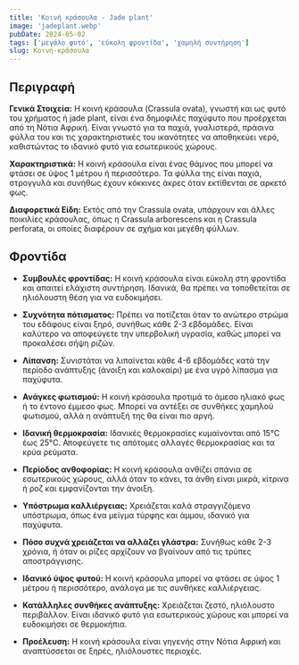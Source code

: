 ```yaml
---
title: 'Κοινή κράσουλα - Jade plant'
image: 'jadeplant.webp'
pubDate: 2024-05-02
tags: ['μεγάλο φυτό', 'εύκολη φροντίδα', 'χαμηλή συντήρηση']
slug: Κοινή-κράσουλα
---
```


**Περιγραφή**
----------------
**Γενικά Στοιχεία:**
Η κοινή κράσουλα (Crassula ovata), γνωστή και ως φυτό του χρήματος ή jade plant, είναι ένα δημοφιλές παχύφυτο που προέρχεται από τη Νότια Αφρική. Είναι γνωστό για τα παχιά, γυαλιστερά, πράσινα φύλλα του και τις χαρακτηριστικές του ικανότητες να αποθηκεύει νερό, καθιστώντας το ιδανικό φυτό για εσωτερικούς χώρους.

**Χαρακτηριστικά:**
Η κοινή κράσουλα είναι ένας θάμνος που μπορεί να φτάσει σε ύψος 1 μέτρου ή περισσότερο. Τα φύλλα της είναι παχιά, στρογγυλά και συνήθως έχουν κόκκινες άκρες όταν εκτίθενται σε αρκετό φως.

**Διαφορετικά Είδη:**
Εκτός από την Crassula ovata, υπάρχουν και άλλες ποικιλίες κράσουλας, όπως η Crassula arborescens και η Crassula perforata, οι οποίες διαφέρουν σε σχήμα και μεγέθη φύλλων.

**Φροντίδα**
--------------

* **Συμβουλές φροντίδας:** Η κοινή κράσουλα είναι εύκολη στη φροντίδα και απαιτεί ελάχιστη συντήρηση. Ιδανικά, θα πρέπει να τοποθετείται σε ηλιόλουστη θέση για να ευδοκιμήσει.

* **Συχνότητα πότισματος:** Πρέπει να ποτίζεται όταν το ανώτερο στρώμα του εδάφους είναι ξηρό, συνήθως κάθε 2-3 εβδομάδες. Είναι καλύτερο να αποφεύγετε την υπερβολική υγρασία, καθώς μπορεί να προκαλέσει σήψη ριζών.

* **Λίπανση:** Συνιστάται να λιπαίνεται κάθε 4-6 εβδομάδες κατά την περίοδο ανάπτυξης (άνοιξη και καλοκαίρι) με ένα υγρό λίπασμα για παχύφυτα.

* **Ανάγκες φωτισμού:** Η κοινή κράσουλα προτιμά το άμεσο ηλιακό φως ή το έντονο έμμεσο φως. Μπορεί να αντέξει σε συνθήκες χαμηλού φωτισμού, αλλά η ανάπτυξή της θα είναι πιο αργή.

* **Ιδανική θερμοκρασία:** Ιδανικές θερμοκρασίες κυμαίνονται από 15°C έως 25°C. Αποφεύγετε τις απότομες αλλαγές θερμοκρασίας και τα κρύα ρεύματα.

* **Περίοδος ανθοφορίας:** Η κοινή κράσουλα ανθίζει σπάνια σε εσωτερικούς χώρους, αλλά όταν το κάνει, τα άνθη είναι μικρά, κίτρινα ή ροζ και εμφανίζονται την άνοιξη.

* **Υπόστρωμα καλλιέργειας:** Χρειάζεται καλά στραγγιζόμενο υπόστρωμα, όπως ένα μείγμα τύρφης και άμμου, ιδανικό για παχύφυτα.

* **Πόσο συχνά χρειάζεται να αλλάζει γλάστρα:** Συνήθως κάθε 2-3 χρόνια, ή όταν οι ρίζες αρχίζουν να βγαίνουν από τις τρύπες αποστράγγισης.

* **Ιδανικό ύψος φυτού:** Η κοινή κράσουλα μπορεί να φτάσει σε ύψος 1 μέτρου ή περισσότερο, ανάλογα με τις συνθήκες καλλιέργειας.

* **Κατάλληλες συνθήκες ανάπτυξης:** Χρειάζεται ζεστό, ηλιόλουστο περιβάλλον. Είναι ιδανικό φυτό για εσωτερικούς χώρους και μπορεί να ευδοκιμήσει σε θερμοκήπια.

* **Προέλευση:** Η κοινή κράσουλα είναι γηγενής στην Νότια Αφρική και αναπτύσσεται σε ξηρές, ηλιόλουστες περιοχές.